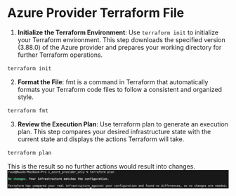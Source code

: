 # Azure Provider Terraform File

1. **Initialize the Terraform Environment**: Use `terraform init` to initialize your Terraform environment. This step downloads the specified version (3.88.0) of the Azure provider and prepares your working directory for further Terraform operations.
```bash
terraform init
```

2. **Format the File**: fmt is a command in Terraform that automatically formats your Terraform code files to follow a consistent and organized style.
```bash
terraform fmt
```

3. **Review the Execution Plan**: Use terraform plan to generate an execution plan. This step compares your desired infrastructure state with the current state and displays the actions Terraform will take.
```bash
terraform plan
```

This is the result so no further actions would result into changes.
![Local Image](../../assets/plan_match.png)